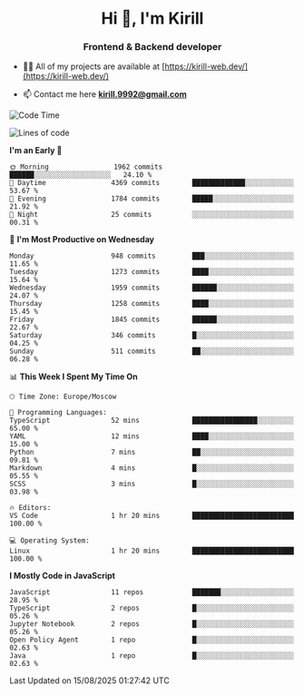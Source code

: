 <h1 align="center">Hi 👋, I'm Kirill</h1>
<h3 align="center">Frontend & Backend developer</h3>

- 👨‍💻 All of my projects are available at [https://kirill-web.dev/](https://kirill-web.dev/)

- 📫 Contact me here **kirill.9992@gmail.com**











<!--START_SECTION:waka-->
![Code Time](http://img.shields.io/badge/Code%20Time-2%2C323%20hrs%2018%20mins-blue)

![Lines of code](https://img.shields.io/badge/From%20Hello%20World%20I%27ve%20Written-5.1%20million%20lines%20of%20code-blue)

**I'm an Early 🐤** 

```text
🌞 Morning                1962 commits        ██████░░░░░░░░░░░░░░░░░░░   24.10 % 
🌆 Daytime                4369 commits        █████████████░░░░░░░░░░░░   53.67 % 
🌃 Evening                1784 commits        █████░░░░░░░░░░░░░░░░░░░░   21.92 % 
🌙 Night                  25 commits          ░░░░░░░░░░░░░░░░░░░░░░░░░   00.31 % 
```
📅 **I'm Most Productive on Wednesday** 

```text
Monday                   948 commits         ███░░░░░░░░░░░░░░░░░░░░░░   11.65 % 
Tuesday                  1273 commits        ████░░░░░░░░░░░░░░░░░░░░░   15.64 % 
Wednesday                1959 commits        ██████░░░░░░░░░░░░░░░░░░░   24.07 % 
Thursday                 1258 commits        ████░░░░░░░░░░░░░░░░░░░░░   15.45 % 
Friday                   1845 commits        ██████░░░░░░░░░░░░░░░░░░░   22.67 % 
Saturday                 346 commits         █░░░░░░░░░░░░░░░░░░░░░░░░   04.25 % 
Sunday                   511 commits         ██░░░░░░░░░░░░░░░░░░░░░░░   06.28 % 
```


📊 **This Week I Spent My Time On** 

```text
🕑︎ Time Zone: Europe/Moscow

💬 Programming Languages: 
TypeScript               52 mins             ████████████████░░░░░░░░░   65.00 % 
YAML                     12 mins             ████░░░░░░░░░░░░░░░░░░░░░   15.00 % 
Python                   7 mins              ██░░░░░░░░░░░░░░░░░░░░░░░   09.81 % 
Markdown                 4 mins              █░░░░░░░░░░░░░░░░░░░░░░░░   05.55 % 
SCSS                     3 mins              █░░░░░░░░░░░░░░░░░░░░░░░░   03.98 % 

🔥 Editors: 
VS Code                  1 hr 20 mins        █████████████████████████   100.00 % 

💻 Operating System: 
Linux                    1 hr 20 mins        █████████████████████████   100.00 % 
```

**I Mostly Code in JavaScript** 

```text
JavaScript               11 repos            ███████░░░░░░░░░░░░░░░░░░   28.95 % 
TypeScript               2 repos             █░░░░░░░░░░░░░░░░░░░░░░░░   05.26 % 
Jupyter Notebook         2 repos             █░░░░░░░░░░░░░░░░░░░░░░░░   05.26 % 
Open Policy Agent        1 repo              █░░░░░░░░░░░░░░░░░░░░░░░░   02.63 % 
Java                     1 repo              █░░░░░░░░░░░░░░░░░░░░░░░░   02.63 % 
```




 Last Updated on 15/08/2025 01:27:42 UTC
<!--END_SECTION:waka-->
